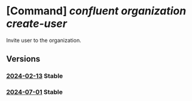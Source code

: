 # [Command] _confluent organization create-user_

Invite user to the organization.

## Versions

### [2024-02-13](/Resources/mgmt-plane/L3N1YnNjcmlwdGlvbnMve30vcmVzb3VyY2Vncm91cHMve30vcHJvdmlkZXJzL21pY3Jvc29mdC5jb25mbHVlbnQvb3JnYW5pemF0aW9ucy97fS9hY2Nlc3MvZGVmYXVsdC9jcmVhdGVpbnZpdGF0aW9u/2024-02-13.xml) **Stable**

<!-- mgmt-plane /subscriptions/{}/resourcegroups/{}/providers/microsoft.confluent/organizations/{}/access/default/createinvitation 2024-02-13 -->

### [2024-07-01](/Resources/mgmt-plane/L3N1YnNjcmlwdGlvbnMve30vcmVzb3VyY2Vncm91cHMve30vcHJvdmlkZXJzL21pY3Jvc29mdC5jb25mbHVlbnQvb3JnYW5pemF0aW9ucy97fS9hY2Nlc3MvZGVmYXVsdC9jcmVhdGVpbnZpdGF0aW9u/2024-07-01.xml) **Stable**

<!-- mgmt-plane /subscriptions/{}/resourcegroups/{}/providers/microsoft.confluent/organizations/{}/access/default/createinvitation 2024-07-01 -->
